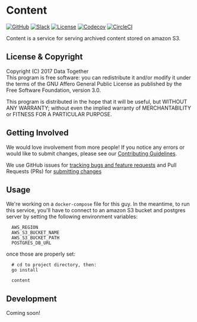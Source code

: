 # Content

[![GitHub](https://img.shields.io/badge/project-Data_Together-487b57.svg?style=flat-square)](http://github.com/datatogether)
[![Slack](https://img.shields.io/badge/slack-Archivers-b44e88.svg?style=flat-square)](https://archivers-slack.herokuapp.com/)
[![License](https://img.shields.io/github/license/datatogether/content.svg)](./LICENSE)
[![Codecov](https://img.shields.io/codecov/c/github/datatogether/content.svg?style=flat-square)](https://codecov.io/gh/datatogether/content)
[![CircleCI](https://img.shields.io/circleci/project/github/datatogether/content.svg?style=flat-square)](https://circleci.com/gh/datatogether/content)

Content is a service for serving archived content stored on amazon S3.

## License & Copyright

Copyright (C) 2017 Data Together  
This program is free software: you can redistribute it and/or modify it under
the terms of the GNU Affero General Public License as published by the Free Software
Foundation, version 3.0.

This program is distributed in the hope that it will be useful, but WITHOUT ANY
WARRANTY; without even the implied warranty of MERCHANTABILITY or FITNESS FOR A
PARTICULAR PURPOSE.

## Getting Involved

We would love involvement from more people! If you notice any errors or would like to submit changes, please see our [Contributing Guidelines](./.github/CONTRIBUTING.md).

We use GitHub issues for [tracking bugs and feature requests](https://github.com/datatogether/content/issues) and Pull Requests (PRs) for [submitting changes](https://github.com/datatogether/content/pulls)

## Usage

We're working on a `docker-compose` file for this guy. In the meantime, to run this service, you'll have to connect to an amazon S3 bucket and postgres server by setting the following environment variables:
```shell
  AWS_REGION
  AWS_S3_BUCKET_NAME
  AWS_S3_BUCKET_PATH
  POSTGRES_DB_URL
```

once those are properly set:
```shell
  # cd to project directory, then:
  go install

  content
```

## Development

Coming soon!
